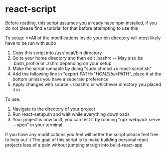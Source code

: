 # react-script
Before reading, this script assumes you already have npm installed, if you do not please find a tutorial for that before attempting to use this

To setup:
**All of the modifications inside your bin directory will most likely have to be run with sudo

1. Copy this script into /usr/local/bin directory
2. Go to your home directory and then edit .bashrc -- May also be .bash_profile or .zshrc depending on your setup
3. Make the script runnable by doing "sudo chmod +x react-script.sh"
4. Add the following line in "export PATH="$HOME/bin:$PATH", place it at the bottom unless you have a seperate preference
5. Apply changes with source ~/.bashrc or whichever directory you placed it in

To use:
1. Navigate to the directory of your project
2. Run react-setup.sh <project name> and wait while everything downloads
3. Your project is now built, you can test it by running "npx webpack serve --open" in your terminal


If you have any modifications you feel will better the script please feel free to help out :)
The goal of this script is to make building personal react projects less of a pain without jumping straigh into build-react-app
   
